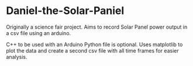# Daniel-the-Solar-Paniel
Originally a science fair project. Aims to record Solar Panel power output in a csv file using an arduino. 

C++ to be used with an Arduino
Python file is optional. Uses matplotlib to plot the data and create a second csv file with all time frames for easier analysis.
